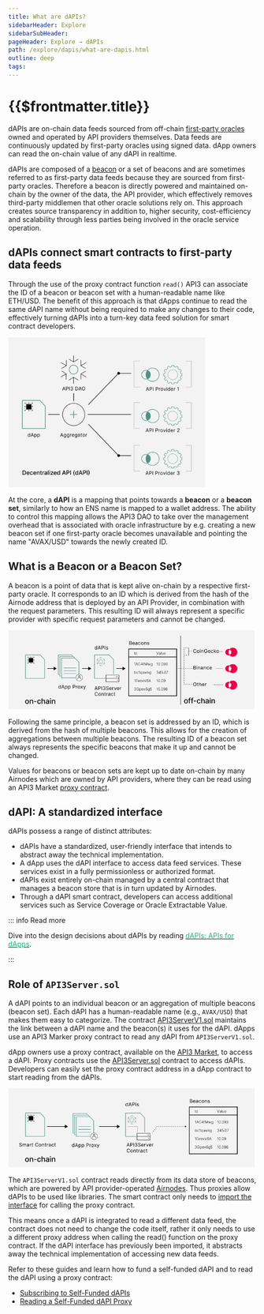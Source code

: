 ```yaml
---
title: What are dAPIs?
sidebarHeader: Explore
sidebarSubHeader:
pageHeader: Explore → dAPIs
path: /explore/dapis/what-are-dapis.html
outline: deep
tags:
---
```


<PageHeader/>

<SearchHighlight/>

<FlexStartTag/>

# {{$frontmatter.title}}

<!--A dAPI is a standardized interface that smart contracts can use to access data
feed services, that are continuously updated. These can range from the latest
cryptocurrency, forex, stock or commodity prices.-->

dAPIs are on-chain data feeds sourced from off-chain
[first-party oracles](/explore/introduction/first-party.md) owned and operated
by API providers themselves. Data feeds are continuously updated by first-party
oracles using signed data. dApp owners can read the on-chain value of any dAPI
in realtime.

<!--They can power various decentralized applications such as DeFi
lending, synthetic assets, stable coins, derivatives, NFTs and more.-->

dAPIs are composed of a
[beacon](/reference/dapis/understand/index.md#data-feeds-stored-on-chain-as-beacons)
or a set of beacons and are sometimes referred to as first-party data feeds
because they are sourced from first-party oracles. Therefore a beacon is
directly powered and maintained on-chain by the owner of the data, the API
provider, which effectively removes third-party middlemen that other oracle
solutions rely on. This approach creates source transparency in addition to,
higher security, cost-efficiency and scalability through less parties being
involved in the oracle service operation.

## dAPIs connect smart contracts to first-party data feeds

Through the use of the proxy contract function `read()` API3 can associate the
ID of a beacon or beacon set with a human-readable name like ETH/USD. The
benefit of this approach is that dApps continue to read the same dAPI name
without being required to make any changes to their code, effectively turning
dAPIs into a turn-key data feed solution for smart contract developers.

<img src="../assets/images/02-b-First_vs_Third_party_oracles-Descentralized_API_(dAPI).png" width="400"/>

At the core, a **dAPI** is a mapping that points towards a **beacon** or a
**beacon set**, similarly to how an ENS name is mapped to a wallet address. The
ability to control this mapping allows the API3 DAO to take over the management
overhead that is associated with oracle infrastructure by e.g. creating a new
beacon set if one first-party oracle becomes unavailable and pointing the name
"AVAX/USD" towards the newly created ID.

## What is a Beacon or a Beacon Set?

A beacon is a point of data that is kept alive on-chain by a respective
first-party oracle. It corresponds to an ID which is derived from the hash of
the Airnode address that is deployed by an API Provider, in combination with the
request parameters. This resulting ID will always represent a specific provider
with specific request parameters and cannot be changed.

<img src="../assets/images/dAPI_explainer_advanced.png" style="width:500px">

Following the same principle, a beacon set is addressed by an ID, which is
derived from the hash of multiple beacons. This allows for the creation of
aggregations between multiple beacons. The resulting ID of a beacon set always
represents the specific beacons that make it up and cannot be changed.

Values for beacons or beacon sets are kept up to date on-chain by many Airnodes
which are owned by API providers, where they can be read using an API3 Market
[proxy contract](/reference/dapis/understand/proxy-contracts.md).

## dAPI: A standardized interface

dAPIs possess a range of distinct attributes:

- dAPIs have a standardized, user-friendly interface that intends to abstract
  away the technical implementation.
- A dApp uses the dAPI interface to access data feed services. These services
  exist in a fully permissionless or authorized format.
- dAPIs exist entirely on-chain managed by a central contract that manages a
  beacon store that is in turn updated by Airnodes.
- Through a dAPI smart contract, developers can access additional services such
  as Service Coverage or Oracle Extractable Value.

::: info Read more

Dive into the design decisions about dAPIs by reading
[<span style="color:rgb(16, 185, 129);">dAPIs: APIs for dApps<ExternalLinkImage/></span>](https://medium.com/api3/dapis-apis-for-dapps-53b83f8d2493).

:::

<!--## Why use dAPIs?

Due to being composed out of first-party data feeds, dAPIs offer security,
transparency, cost-efficiency and scalability in a turn-key package.

_Security_

Data used to update a first-party data feed is cryptographically signed by the
owner of the data. This means that the data that will update a feed cannot be
tampered with once it leaves the source. Furthermore, the API providers host a
first-party oracle node, Airnode, to push the data to the chain themselves. This
renders denial of service attacks by third parties ineffective.

_Transparency_

The cryptographic signatures prove that the data that updates a feed comes
directly from a specific API provider. Furthermore, Beacons that underpin dAPIs
allow the user to inspect what exact API endpoints are being called, and with
which parameters. This provides complete transparency to the dApp developer,
which is a big step from depending on a pseudonymous selection of third parties
that intentionally obscure their data sources.

_Cost-efficiency_

dAPIs are cost efficient compared to third-party data feeds, as the user does
not need to pay middlemen node operators for their services. Furthermore,
first-party data feeds do not require redundancy against middlemen layer
attacks. This makes single-Beacon dAPIs feasible, and allows API3 to provide a
wide variety of data feeds in a cost-efficient way.

_Scalability_

An inherently secure and cost-efficient data feed design allows API3 to build a
large number of dAPIs on many chains. This is supplemented by purpose-designed
Airnode protocols and relayer schemes to improve efficiency while not degrading
the security guarantees of a first-party data feed. The improved scalability of
dAPIs also factors into building aggregated data feeds. Since first-party data
feeds do not require redundancy at the middlemen layer, the aggregation costs
less gas and source-level decentralization becomes more affordable.-->

## Role of `API3Server.sol`

A dAPI points to an individual beacon or an aggregation of multiple beacons
(beacon set). Each dAPI has a human-readable name (e.g., `AVAX/USD`) that makes
them easy to categorize. The contract
[API3ServerV1.sol](/reference/dapis/understand/) maintains the link between a
dAPI name and the beacon(s) it uses for the dAPI. dApps use an API3 Marker proxy
contract to read any dAPI from `API3ServerV1.sol`.

dApp owners use a proxy contract, available on the
[API3 Market<ExternalLinkImage/>](https://market.api3.org), to access a dAPI.
Proxy contracts use the
[API3Server.sol<ExternalLinkImage/>](https://github.com/api3dao/airnode-protocol-v1/blob/main/contracts/api3-server-v1/Api3ServerV1.sol)
contract to access dAPIs. Developers can easily set the proxy contract address
in a dApp contract to start reading from the dAPIs.

<img src="../assets/images/dAPI_explainer.png" style="width:500px">

The `API3ServerV1.sol` contract reads directly from its data store of beacons,
which are powered by API provider-operated
[Airnodes](/reference/airnode/latest/). Thus proxies allow dAPIs to be used like
libraries. The smart contract only needs to
[import the interface](/guides/dapis/read-self-funded-dapi/) for calling the
proxy contract.

This means once a dAPI is integrated to read a different data feed, the contract
does not need to change the code itself, rather it only needs to use a different
proxy address when calling the read() function on the proxy contract. If the
dAPI interface has previously been imported, it abstracts away the technical
implementation of accessing new data feeds.

Refer to these guides and learn how to fund a self-funded dAPI and to read the
dAPI using a proxy contract:

- [Subscribing to Self-Funded dAPIs](/guides/dapis/subscribing-self-funded-dapis/index.md)
- [Reading a Self-Funded dAPI Proxy](/guides/dapis/read-self-funded-dapi/index.md)

<!--Additionally it is going to play a cruical role in setting up required
contracts for OEV (LINK) and Service Coverage (LINK). // add this when OEV & Service Coverage pages are added-->

<!--## dAPI Maintenance

The exact process that is being followed currently and what is envisioned for
the future can be found in
[how are dAPIs maintained](/explore/dapis/how-are-dapis-maintained.md).-->

<!--## Medium Articles

For more information, please refer to
[dAPIs: APIs for dApps](https://medium.com/api3/dapis-apis-for-dapps-53b83f8d2493)<externalLinkImage/>,
[Beacons](https://medium.com/api3/beacons-building-blocks-for-web3-data-connectivity-df6ad3eb5763)<externalLinkImage/>
and
[Monetizing Data Feeds](https://medium.com/@ugurmersin/monetizing-data-feeds-951cd5c912bd)<externalLinkImage/>.-->

<FlexEndTag/>
